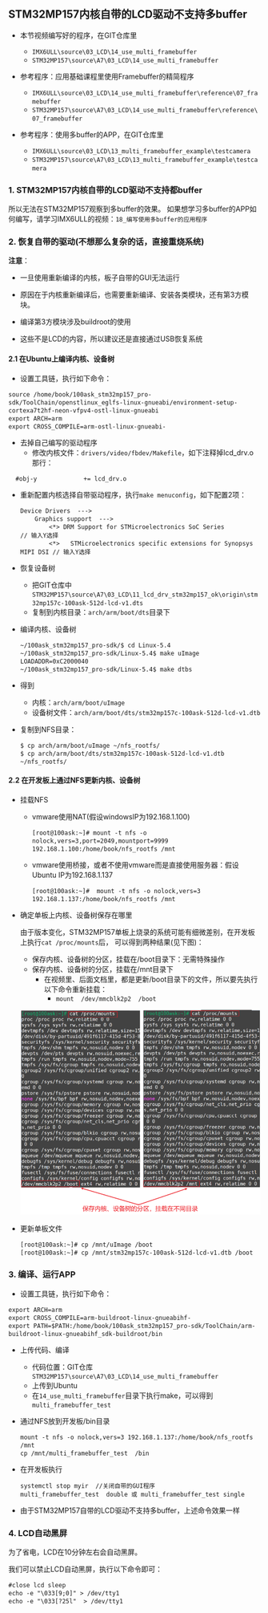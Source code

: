 ## STM32MP157内核自带的LCD驱动不支持多buffer

* 本节视频编写好的程序，在GIT仓库里
  * `IMX6ULL\source\03_LCD\14_use_multi_framebuffer`
  * `STM32MP157\source\A7\03_LCD\14_use_multi_framebuffer`

* 参考程序：应用基础课程里使用Framebuffer的精简程序
  * `IMX6ULL\source\03_LCD\14_use_multi_framebuffer\reference\07_framebuffer`
  * `STM32MP157\source\A7\03_LCD\14_use_multi_framebuffer\reference\07_framebuffer`
  
* 参考程序：使用多buffer的APP，在GIT仓库里
    * `IMX6ULL\source\03_LCD\13_multi_framebuffer_example\testcamera`
    * `STM32MP157\source\A7\03_LCD\13_multi_framebuffer_example\testcamera`



### 1. STM32MP157内核自带的LCD驱动不支持都buffer

所以无法在STM32MP157观察到多buffer的效果。
如果想学习多buffer的APP如何编写，请学习IMX6ULL的视频：`18_编写使用多buffer的应用程序`



### 2. 恢复自带的驱动(不想那么复杂的话，直接重烧系统)

**注意**：

* 一旦使用重新编译的内核，板子自带的GUI无法运行

* 原因在于内核重新编译后，也需要重新编译、安装各类模块，还有第3方模块。

* 编译第3方模块涉及buildroot的使用

* 这些不是LCD的内容，所以建议还是直接通过USB恢复系统

  

#### 2.1 在Ubuntu上编译内核、设备树

* 设置工具链，执行如下命令：
  
```shell
source /home/book/100ask_stm32mp157_pro-sdk/ToolChain/openstlinux_eglfs-linux-gnueabi/environment-setup-cortexa7t2hf-neon-vfpv4-ostl-linux-gnueabi
export ARCH=arm
export CROSS_COMPILE=arm-ostl-linux-gnueabi-
```

  

* 去掉自己编写的驱动程序
  * 修改内核文件：`drivers/video/fbdev/Makefile`，如下注释掉lcd_drv.o那行：
  
```shell
  #obj-y             += lcd_drv.o
```

* 重新配置内核选择自带驱动程序，执行`make menuconfig`，如下配置2项：

  ```shell
  Device Drivers  --->
      Graphics support  ---> 
          <*> DRM Support for STMicroelectronics SoC Series                  // 输入Y选择
          <*>   STMicroelectronics specific extensions for Synopsys MIPI DSI // 输入Y选择
  ```

* 恢复设备树

  * 把GIT仓库中`STM32MP157\source\A7\03_LCD\11_lcd_drv_stm32mp157_ok\origin\stm32mp157c-100ask-512d-lcd-v1.dts`
  * 复制到内核目录：`arch/arm/boot/dts`目录下

* 编译内核、设备树

  ```shell
  ~/100ask_stm32mp157_pro-sdk/$ cd Linux-5.4
  ~/100ask_stm32mp157_pro-sdk/Linux-5.4$ make uImage LOADADDR=0xC2000040 
  ~/100ask_stm32mp157_pro-sdk/Linux-5.4$ make dtbs
  ```
  
* 得到
  * 内核：`arch/arm/boot/uImage`
  * 设备树文件：`arch/arm/boot/dts/stm32mp157c-100ask-512d-lcd-v1.dtb`
  
* 复制到NFS目录：

  ```shell
  $ cp arch/arm/boot/uImage ~/nfs_rootfs/
  $ cp arch/arm/boot/dts/stm32mp157c-100ask-512d-lcd-v1.dtb ~/nfs_rootfs/
  ```



#### 2.2 在开发板上通过NFS更新内核、设备树

* 挂载NFS

  * vmware使用NAT(假设windowsIP为192.168.1.100)

    ```shell
    [root@100ask:~]# mount -t nfs -o nolock,vers=3,port=2049,mountport=9999 
    192.168.1.100:/home/book/nfs_rootfs /mnt
    ```

  * vmware使用桥接，或者不使用vmware而是直接使用服务器：假设Ubuntu IP为192.168.1.137

    ```shell
    [root@100ask:~]#  mount -t nfs -o nolock,vers=3 192.168.1.137:/home/book/nfs_rootfs /mnt
    ```

* 确定单板上内核、设备树保存在哪里

  由于版本变化，STM32MP157单板上烧录的系统可能有细微差别，在开发板上执行`cat /proc/mounts`后，
  可以得到两种结果(见下图)：

  * 保存内核、设备树的分区，挂载在/boot目录下：无需特殊操作
  * 保存内核、设备树的分区，挂载在/mnt目录下
    * 在视频里、后面文档里，都是更新/boot目录下的文件，所以要先执行以下命令重新挂载：
      * `mount  /dev/mmcblk2p2  /boot`


  ![image-20210203132435507](pic/02_LCD驱动/047_boot_mount.png)

* 更新单板文件

  ```shell
  [root@100ask:~]# cp /mnt/uImage /boot
  [root@100ask:~]# cp /mnt/stm32mp157c-100ask-512d-lcd-v1.dtb /boot
  ```





### 3. 编译、运行APP

* 设置工具链，执行如下命令：
  
```shell
export ARCH=arm
export CROSS_COMPILE=arm-buildroot-linux-gnueabihf-
export PATH=$PATH:/home/book/100ask_stm32mp157_pro-sdk/ToolChain/arm-buildroot-linux-gnueabihf_sdk-buildroot/bin
```

* 上传代码、编译
  * 代码位置：GIT仓库`STM32MP157\source\A7\03_LCD\14_use_multi_framebuffer`
  * 上传到Ubuntu
  * 在`14_use_multi_framebuffer`目录下执行make，可以得到`multi_framebuffer_test`

* 通过NFS放到开发板/bin目录

  ```shell
  mount -t nfs -o nolock,vers=3 192.168.1.137:/home/book/nfs_rootfs /mnt
  cp /mnt/multi_framebuffer_test  /bin
  ```

  

* 在开发板执行

  ```shell
  systemctl stop myir  //关闭自带的GUI程序
  multi_framebuffer_test  double 或 multi_framebuffer_test single
  ```

* 由于STM32MP157自带的LCD驱动不支持多buffer，上述命令效果一样



### 4. LCD自动黑屏

为了省电，LCD在10分钟左右会自动黑屏。

我们可以禁止LCD自动黑屏，执行以下命令即可：

```shell
#close lcd sleep
echo -e "\033[9;0]" > /dev/tty1
echo -e "\033[?25l"  > /dev/tty1
```

